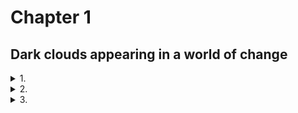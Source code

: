 # Chapter 1
## Dark clouds appearing in a world of change

<details>
	<summary>1.</summary>
	"Give my best regards to the Lord Raikage as well".
	The vast ocean was veiled in white mist. Not particularly good for visibility, but the women were accustomed to fog; they cloud see quite well, even in these conditions.
	Enclosed on all four sides by the ocean, The Land of Water, one of the lands known as the five great ninja nations, was also home to the village of Kirigakure. The days when Kirigakure was known as the Village of the Bloody Mist and the origin of Akatsuki were in the distant past. Yagura, the Fourth Mizukage, had dirtied his hands with all sorts of evil, but the genjutsu cast on him had been released by the late Ao's byakugan, and with Terumi Mei's assumption of the office of Fifth Mizukage, the situation in Kirigakure was steadily improving.
	And then, the Fourth Great Ninja War changed the world completely. The constantly quarrelling five great ninja lands had joined hands and come through the terrible battles together, becoming war comrades. Even after the Great War, they had worked together to overcome the difficulties that arose to sake the world. Many lives had been sacrificed in the war, and those who survived lived with great sadness, but the things gained were also great.
	"Please be thorough in your duties in the joint training between Kirigakure and Kumogakure!" Chojuro —carrying the large twinsword Hiramekarei that was proof that he was one of the Seven Ninja Swordsmen— called to the ninja preparing to sail away.
	The surf pounded against the port. A ship large enough to carry a hundred people was currently moored there, in this critical location for the Land of Water, surrounded by the sea as the country was.
	Some people has kicked up a fuss when the decision was made to train together with another village, but still the feeling of friendship was actually quite strong. The fact that they had exchanges like this with other lands was due in large part to Uzumaki Naruto and the many incredible things he had accomplished during the Fourth Great Ninja War. His hope was that ninja would come together to create a world without war.
	"These sorts of experiences will also be good for the future of Kirigakure", the Mizukage remarked to the squad leader in charge of the joint training group.
	"Yes, ma'am! We will be bold. Made for this mission, we will build a basis for friendship with other nations!" The squad leader responded sincerely to this hope of the Mizukage.
	But she reacted with a gasp. Old maid?!
	Utterly ignorant of the Mizukage's state of upset, Chojuro said to the squad leader, "The Lord Raikage is hard on both self and others at times. But he is a firm and brave man. He gives his all to everything he does. Also, this time of year, powerful typhoons often from around the islands neighboring the Land of Water, so please do not act rashly. Keep an eye out for them".
	"Ha ha! So now you worry about other people now, hm, Chojuro? Better off herding cats".
	Old maid, hard on both self and other at times... Trash her?!
	As Chojuro and the others chatted cheerfully, the look on the Mizukage's face grew grim, and an ominous aura rose up around her.
	Noticing her silence, Chojuro cocked his head curiously to one side and looked at her. "Lady Mizukage, is something the matter?".
	She exhaled a long breath and collected her scattered nerves.
	"I just remembered things with Ao... If he were here..."
	"Oh, Ao... I wish hr could see me now too". Chojuro had apparently taken her statement to mean she wanted to show off the now-grown Chojuro to Ao.
	Rather than correcting him, the Mizukage smiled and brought heir conversations together with a "Truly".
	"All right, then! We'll be off!" a ninja on the ship called, now that all members were aboard; the ship slowly left the port.
	"The five great nations hated each other so much, and now we can join hands like this", Chojuro murmured deeply moved, as they watched it sail off in mist of sea spray. "It'is simply incredible, isn't it?".
	"Yes, it really is". The Mizukage felt something more than this, than how Chojuro left the transformation of this changing world in his own way. She was one of the shinobi who has lived through the dark days of Kirigakure. She had fought, drenched in the blood of the others, in her own blood, for the sake of the village.
	Back then, if a ninja was determined to be a burden, they were simply thrown to the wolves. It had indeed been a time when everything was suspected, when they had lost sight of what they were living for, what they believed in, as if they has been in a thick fog. That environment had produced, among others, Momochi Zabuza, feared as a demon; Haku of the Yuki clan, toyed with by the sad destiny of kekkei genkai; and Hoshigaki Kisame, who bore the darkness of Kirigakure alone —so-called "evil" ninja. As a ninja from the same village, from the same era, however, the Mizukage secretly had complicated feelings about calling them evil.
	With the tensions among the five great nations easing, and thus, fewer and fewer battles, this world, formerly centered around fighting, was now changing from its foundations.
	Which meant that both ninja and average citizens also needed to change to adapt to these new times. But not everyone could accept this. There were inevitably going to be people who rejected and despised the idea of this change, who would try to destroy this new world.
	In her struggle to undo the negative inheritance left by the former Mizukage and Kirigakure's own history, the current Mizukage, Mei, was coming up against all kind of difficulties, so she knew. Change was no simple mater.
	The ship bound for the Land of Lightning had become a shadow in the distance in the blink of an eye. The Mizukage strained her eyes to follow the hazy ship disappearing into the white mist.

	"It got cloudy all of a sudden".
	The Kirigakure ninja keeping watch on the deck of the ship looked up at the sky. It had been a day since the ship set out from the port in the Land of Water toward the Land of Lightning. After they slipped through the white fog, they had been blessed with good weather, but abruptly, black clouds started gathering above them. The wind blew against her cheeks, and the calm face of the ocean began to change.
	"A storm might be coming". the watch ninja took a step to go and report to the people inside. But she felt eyes on her somehow. Unconsciously, she turned in that direction and saw a small boat in the ocean, in the breaks between the waves. "A fishing boat?".
	Aboard the vessel were several people dressed like fishermen in straw raincoats and woven 'amigasa' hats. But there were many islands of all sizes in this area, and more than a few of their residents made their living fishing. There was no need to be particularly concerned. Or so she thought, but the boat was gradually heading toward them.
	"Hey! You're going to hit us!" she called out a warning, but the boat didn't show any signs of stopping. "Hey!" The watch ninja learned over from the ship, grabbed her forehead protector with the Kirigakure crest on it, and held it up. Perhaps there came through in this a boast that they were ninja of Kirigakure, an unconscious arrogance that fishermen like them couldn't do anything about it.
	One of the people in the boat stood up. Woven hat deep over their eyes. Fingers grasping the edge, slowly lifting it. The hidden chin, the mouth, the nose were revealed, and then...
	The instant she saw the eyes, the watch ninja fell down.
	"H-hey! What's wrong?!" The eyes of the other ninja on deck grew wide at their comrade suddenly dropping to the deck after calling out a waring to the small boat ahead of them. But before any of them could race over to her side, they sensed an abnormal aura.
	"Wh-who's there?!" The mysterious person, face covered by the woven hat, landed soundlessly, alone, on the deck of the sip. From the way they carried themselves, there was no doubt they were a ninja.
	Hearing the commotion, the squad leader came running up.
	"Seize them!"
	The ninja Kirigakure began to weave signs to capture and eliminate the intruder. They were on the water; given the number of the Water Style users in Kirigakure, they should have had the upper hand.
	However, the intruder calmly lifted the edge of the hat again.
	"Wha—!!"
	Young ninja with promising futures, veteran shinobi who had lived through the time known as the Village of the Bloody Mist and survived the Fourth Great Ninja War, all of them crumpled on the spot, unable to do anything against this alone ninja opponent.

	"They're late".
	The ninja of Kumogakure grumbled, waiting in the drizzling rain to greet the ninja of Kirigakure at the port in the Land of Lighting. The scheduled arrival time was long past, and no message had come to say the ship would be late.
	"The Lord Raikage's going to lose it if they're too late".
	Their straightforward, short-tempered Raikage. If they kept him waiting too long, he would erupt in anger; he might very well bring the lightning of his name down on them.
	"Maybe the weather's not working with them. There's nowhere out on the ocean to get out of the rain, after all".
	"But they could at least send a messenger hawk from the ship, right? It'd make it easier for us to report to up high too, if they'd send a little note saying they're late".
	"That's true, but..."
	The wind brushed against the cheeks of the increasingly wetter Kumogakure ninja. After considering again the possibility that their arrival could be even further delayed, they decided to send a messenger to Kumogakure.
	"Hey, wait. Is that it there?".
	A ship has finally appeared on the horizon.
	"So they finally show up, huh?".
	The ship bore the mark of Kirigakure; it was clearly the one they were waiting for.
	"It's kind of really quiet, huh?".
	There was no one on the deck; they couldn't see any Kirigakure ninja. Perhaps they had gone into the cabin to avoid the rain.
	As the ship approached, the wind and rain grew more intense. Almost as if bringing something sinister.
	"Welcome to the Land of Lightning!" the Kumogakure representative called out, as the ship reached the shore.
	There was no response from inside. Thinking this suspicious, the Kumogakure ninja looked at each other.
	"Welcome!" she shouted again, her voice tense.
	Finally, someone appeared from within ship. A ninja wearing a woven hat. This ninja glanced down at the representative who had called out to welcome the ship.
	"...Oh..." The representative swayed, and then collapsed on the rain-slick port.
	"Wh-what's wrong?!". The Kumogakure ninja were bewildered by this sudden event.
	The ninja in the hat jumped down from the ship and tossed the hat away, revealing what had been hidden beneath it.
	"Th-those eyes?!"
	Crimson eyes glowing eerily in the rain. Not one of the Kumogakure ninja escaped being caught in their glaze.
	"Crap, ocular jutsu..."
	Merely upon seeing that red glow, the ninja of Kumogakure lost all their strength and fell to the ground.
	"That was wonderful". Red Eyes' comrades leaped down from the ship after watching the scene play out.
	"Put them in the ship", Red Eyes instructed, and the other ninja nodded.
	The Kirigakure ninja were already inside the ship, fat on their backs, not moving so much as a muscle.
	While the others hauled the Kumogakure shinobi up, Red Eyes picked up the woven hat and put it back on. The weather grew increasingly rough, and the black clouds, stirred up by the wind, twisted like a giant snake.
	"We got them all!" one ninja shouted, and Red Eyes leapt up back onto the ship.
	A bolt of lightning raced across a sky rumbling with thunder.
	"We'll dye it all red".
	I will nor allow this peace.
</details>

<details>
	<summary>2.</summary>
	The woods were thick. Ivy twined around fat trunks, down to the roots of mossy trees, erasing the border between tree and earth. This particular tree that stretched its branches to the heavens, seeking the light of the sun, was hundreds of years old. But beyond it were young buds not yet grown.
	Someone was looking down on it all. The left eye that barely peeked out from the hair hanging across his face was the supreme Rinnegan. At first glance, the right looked to be a normal eye, but it housed the Sharingan, the kekkei genkai of the Uchiha clan. The man's name was Uchiha Sasuke.
	At the top of the massive tree, Sasuke looked out at the view in all directions. He had made it through the Fourth Great Ninja War and come back a shinobi of Konoha once more.
	However, rather than saying in the village, he had set out on a journey.
	I want to know how this ninja world —how the world looks to me now.
	He had been traveling for several years, and had seen things he probably wouldn't have noticed when he was steeped in darkness. There had also been times when he looked back gently on the past he had tried to break free of. There were moments when he remembered his friends. He saw with his own eyes the scars of the war; he touched on people's sadness, and felt the futility of revenge.
	In the past, Sasuke had endured the pain and suffering of having his family and his clan taken from him with the powerful medicine of revenge. But in the depth of that darkness, he had become confused about what path to go down. He had lost sight of what was important. It had taken a very long time to be able to understand and accept that, but Sasuke truly felt it now.
	He felt the changes in the world as well. The five Kage had moved to make major wars disappear, and maintain peace and order. Once, the power of the ninja was used to protect their own countries, and to invade and attack other nations. Now, it was being made use of to develop equipment that did not require chakra to instantly transmit information, to maintain medical facilities, to actively communicate with other nations, and to enhance distribution systems, among other things. The world was stepping into a new age of growth.
	Which was exactly why he could not overlook one particular issue.
	Otsutsuki Kaguya.
	The woman who had taken in her mouth the fruit of the Divine Tree —said to be forbidden— gained chakra, and brought calm to a turbulent world. But she had been consumed by the immense power, and after a time when she ran wild, her own children, Hamura and Hagoromo, had sealed her away.
	The very Kaguya had come back to this world, and Sasuke had, along with this comrades in Team 7 and Uchiha Obito, sealed her away once more. Once the threat that had rocked the world had passed, people rejoiced, but something about it bothered Sasuke.
	Through Black Zetsu's secret maneuvering to bring her back, Kaguya has linked the people she cast Infinite Tsukiyomi on to the roots of the Divine Tree, transforming them over many years into her personal soldiers. The end result was the army of White Zetsu.
	Formerly known as the Rabbit Goddess, Kaguya changed somehow after she had freed the world from conflict, so the people connected to the Divine Tree also came after the peace she brought about. Why, in a world where fighting was supposed to have ended, was there a need to use the Infinite Tsukiyomi on people and turn them into soldiers? To play cruelly with those who had power, to control human being with fear; a number of reasons came to mind, but Sasuke could see no clear answer.
	He was chasing after the traces Kaguya had left behind to clear away his doubts, but his opponent was the progenitor of chakra. Sasuke might have had the Rinnegan, but picking up her trail was no easy feat.
	"Mm?" Sensing an aura, he looked toward the southwest.
	When he squinted, he could see something flying in his direction. At first glance, it was a small bird flapping its wings, but circulating in that bird was not blood, but ink and text brought o life by chakra.
	Sasuke quickly pulled out a scroll, and the bird flew toward it as if called. Konoha ninja Sai's Art of Cartoon Beast Mimicry.
	The figure of the bird disappeared, and in its place, text spread out on the open scroll.
	Thinking that he needed to have a more diverse view of the world in order to know Kaguya, Sasuke had recently deliberately begun communicating with Konoha more often, asking them to send him information on the state of the village and of the world.
	He turned his gaze to the words on the page, thinking it was one of those missives, but his brow furrowed at the content.
	"This..."
	It was a message from the current Hokage, Hatake Kakashi.
	Apparently, a large number of ninja from Kirigakure and Kumogakure has suddenly disappeared. There was no sign of a fight, and information was limited, so the Hokage was asking him to contact Konoha if he found anything suspicious that might have been related to the incident.
	"More than a hundred ninja suddenly vanish?"
	If a person was behind it, it was posible that they were a genjutsu user. In which case, it would be best for Sasuke, with his superior ocular jutsu, to respond. If he used the Sharingan, he might be able to see what other ninja couldn't.
	At the top of the tree he had climbed to check his direction, Sasuke looked around once more with those eyes. Several clouds of white smoke piffed up info the air beyond the forest he was perched in. Not from fires, though. It was steam. He was that close to Yugakure, a village where hot springs welled up out of the earth, often used as a hot-spring resort. It was in the Land of Steam, which was not far from the Land of Linghtning, and ships always departed from there to the Land of Water.
	"Maybe I'll head for the Land of Lightning, then". Given that he could reach it via a land route, Sasuke first set his sights on the Land of Lightning, and dropped back down into the forest.

	Until around the time the sun was setting, Sasuke charged forward silently, without resting, racing through a bamboo thicket. It was hard to jump through the supple, elastic bamboo the way he did with trees. As he moved across ground littered with bamboo leaves to quickly make his way out of the grove, Sasuke thought about the situation.
	He was still in the Land of Steam. He wanted to be in the neighboring Land of Frost by the time the date changed, and then in the Land of Lightning and the village of Kumogakure the following day.
	Abruptly, a small settlement came into his field of view. It was the sort of country village you'd see anywhere, but he unconsciously came to a stop.
	There was not a single light in the village.
	Although the sun had set, it was too early for everyone to have gone to sleep. And he had also just heard about the disappearance of a large number of ninja.
	Sasuke closed his eyes for a moment and focused his power in his right eye. When he opened his eyelids, the eye was dyed red, three 'tomoe' marks visible in it. Saringan.
	He looked at the village with that eye. There were indeed people inside the houses, which made ample use of the surrounding bamboo in their construction. But all of them were sill like they were holding their breath. Almost as though they were afraid of something.
	His curiosity piqued, Sasuke took a step toward the village.
	"So you show yourself! You fallen Dark Thundeeeeerrrr!"
	Someone leapt out with a great deal of force from beneath the bamboo leaves.
	Sasuke looked in that direction to find a balding old man, all skin and bones, charging at him, bamboo spear in hand. His movements were not quick, and he wasn't strong; he seemed to be a normal person with no connection with the ninja arts.
	Sasuke jumped backward and lightly dodged. But in the spot where he landed, he felt chakra behind him.
	"Water Release: Rain Barrage!" The high-pitched voice of a young girl rang out, and countless tiny pellets of water like the icing sugar on a sweet cake flew at him.
	Sasuke wove signs, took a breath, and brought a finger to his mouth. "Fire Style: Great Fireball Technique!"
	Fire Style was the specialty of the Uchihas. The flames he released enveloped the water pellets of his opponent, evaporating them instantly.
	"What?! Water Style can be done in by Fire Style?!" his opponent shouted, upon seeing her own technique disappear without ever touching Sasuke. He looked over and saw a short girl with a childish face standing there.
	"Chino, get back!" Now a brawny man appeard, as if to push the girl "Chino" back. Kunai at the ready, he tossed it at Sasuke, the tip aiming straight at his heart.
	It stabbed into the bamboo behind him. Rrrrrip! The oversized grass exploded backward.
	"Wind's changing nature hm?" Sasuke noted. The kunai, cloaked in wind chakra, had expanded the air inside the node of the bamboo and ruptured it.
	"Hey! You youngsters, what are  you at?! Hurry up and take him down!" the old man shouted.
	"Whaaaat?! No one told me he was this strong!" Chino frowned and stared at Sasuke. And then she gasped and pointed at his eye. "No! no way! Look, Nowaki! That eye... the Saringan!"
	A surprised look rose up on the face of the large man, who was apparently Nowaki. "Is that real?"
	You listen, you spineless brats! You're gonna be like that, then I'll do it! Dark Thunder, I'll get vengeance for my daughterr!" Clutching his bamboo lance, the old man charged once more.
	Sasuke didn't have a chance to even ask what was going on; in any case, he had no choice. "Hah!" He pushed out a hard breath, and took his sword in hand.
	"Diiiiiiiieeee!" The old man pushed the bamboo lance forward.
	Sasuke easily cut the end of it off. With incredible speed, he then sliced the lance into thin rounds up to the old man's hand, before bringing the tip of his sword up against the old ma's windpipe. Sasuke pressed the blade against his throat as if to make him keenly aware of the cold sensation of the sword.
	"Ee, eeep". The bamboo, chopped down to a single joint, fell from the old man's hand. Droplets of sweat popped up on his dry skin and fell to the ground.
	"Ah, ah w-wait, brother! Boss! Handsome! Manly! Don't kill the old man!" Panicked, Chino came at Sasuke as if to calm him.
	Not responding to this, Sasuke said to the old man, "You've got the worng idea".
	"Hah, hah..."
	"I don't know this Dark Thunder".
	"Eee, eee..." Sasuke's words didn't seem to make it into the old man's ears; he kept breathing sallowly, trembling with fear.
	They wouldn't get anywhere like this.
	Sasuke moved the blade of his sword the tinest bit away from the old man's throat. "I am not Dark Thunder".
	"What?"
	"That's the first time I've heard the name". Sasuke lowered his sword, and the old man crumpled to his knees on the spot.
	Meanwhile, Chino and Nowaki looked at each other.
	"Iou! He says it's a mistake!" Chino shouted.
	But the old man Iou's moaned, "Shut up! This isn't the time for that! My heart, ah! My heart huuuurts!" Released from the terror of death, Iou's body responded with intense heart palpitations. He pressed a hand to his chets, and desperately sucked in air.
	"Sorry. That was a terrible mistake for us to have made".
	Unlike Iou, Nowaki seemed sincerly apologetic.
	"Although I feel like we would have been the ones to be killed if the fighting continuaded, I am sorry", Chino added, clapping both hands together in a gesture of contrition. "C'mon, Iou!".
	You say sorry, too!
	Sill on the ground, Iou turned his face away. "Hmph! It's his fault for coming through Takeno at a time like this!" he cursed.
	"Oooh, damned old man!"
	"What did you say?!" Spurred on by Chino's words, Iou tried to stand up, but he quickly sat down hard again. Apparently, he had thrown his back out as well. He pounded the ground in vexation. "Ngh! And I thought for sure we'd settle things with the Dark Thunder gang today!".
	"Exactly what is this Dark Thunder gang?" Iou had said he was going to get revenge for his daughter. There was no doubt something was happening here.
	"Um, that story's a long one. ...Iou, let's go home for now. We have to explain things to the man here".
	Like a stubborn child, Iou turned his face away. Chino grumbled an exasperated "Come onnnnnn", and then signaled Nowaki with her eyes.
	"We're going back now, Iou". Nowaki hauled Iou up off the ground.
	"Hngh!" the old man cried.
	Nowaki started to walk toward the village, and Chino followed, hands clasped behind her head. Sasuke stared at their backs; Chino looked back to urge him on. "Hurry up!"
	"This looks like it's going to be a hassle", Sasuke murmured as he moved to follow the three. But then he sensed eyes on him and whirled around.
	Sasuke surveyed the scene, but there was only the bamboo forest spreading out before his eyes. It was quiet, no sign of any beast.
	"Brother what's the matter?" Chino called out, concerned.
	Sasuke looked the bamboo thicket over once more before following after her.

	They brought him to Iou's house. Apparently, Iou was the mayor of this Takeno, and his home was remarkably large. Inside were all kinds of items made of bamboo, from everyday accessories to children's toys.
	"So, like, Takeno apparently sells these bamboo crafts to make a living". Chino showed Sasuke the bamboo wicker baskets, skewers, and fishing rods, among other items off to one side.
	"Don't go touching things!" Iou snatched a skewer from her with a snarl, but Chino wasn't put off in the least; she picked up a bamboo dragonfly and set it flying through the room. Unfortunately, it looked like it was going to land on top of Sasuke's head, but he caught it before it did, and held it up in front of him.
	"I guess they sell all these in Yugakure. There's a lot of tourists there", Chino noted. "But the prices are too low, so they barely make anything off them".
	"Quiet, you!" Iou roared instantly.
	Yugakure was the rare ninja village that was also a tourist destination. And judging from the piled-up baskets and the large number of skewers in the work area, there seemed to indeed be a demand for the items, but life was apparently still hard in this village.
	"Actually, me and Nowaki performed in Yugakure a little earlier".
	"Performed?" Sasuke raised an eyebrow.
	"We're shinobi has-beens, traveling performers. We made some real coin in that onsen town. You can really clean up in entertainment there". Chino breathed out, and soap bubbles appeared, one after another. For a shinobi, it wasn't much of a trick, but it was probably well received by the average person.
	"So. We were heading off to a different area when we came through Takeno, okay? We stopped at the store for food, and this old man grabbed onto us. He begged us to help him get revenge, and then cried all over us".
	They were finally getting to the subject at hand. As if compelled by Chino's story, Iou shouted, "It's all because of Dark Thunder! They're a heartless, soulless, evil organization! They come after tiny villages and pillage them! They kill people for sport! A few months ago, they came after the village my daughter married into... and they killed everyone!".
	So that's why he was talking about revenge.
	Perhaps remembering his daughter, tears sprang up in Iou's eyes. "We weren't blessed with children, and then after we got old, finally, my sweet baby girl! She got married last spring. She was going to have a baby soon!".
	Seemingly unable to put his feelings into words any further, Iou gritted his teeth like he was trying to hold back his tears.
	"He said his daughter was killed and his wife took sick from the shock of it and died", Chino finished.
	Tragedy begets tragedy, and now all only Iou was left. It was a terrible situation —no wonder he had been driven to vengeance.
	Having silently listened thus far, Nowaki looked pityingly at Iou. "Apparently, the people of this area fear this Dark Thunder and live their lives in dread. Look at the windows".
	When Sasuke did as instructed, he saw that blackout curtains hung over the windows so that no light leaked out. The people in the other houses likely had the same setup.
	So that's why they had lain in wait, and tried to take down the Dark Thunder group.
	"Now, you! You're strong, right! Please! Help me!" Iou roughly wiped his eyes with the back of his hand as he asked Sasuke for his help, almost throwing himself forward.
	"What? Isn't that a bit too selfish?" Chino sounded exasperated.
	"Shut up!" Iou roared at her, and kept going without a pause. "I apologize for before!" He threw his head down in a deep bow, and then didn't move to bring it up again. Was he planning to keep bowing until Sasuke said yes?
	Unable to just stand by and watch, Nowaki lowered his voice and said, "I'm not with Iou or anything, but actually, the leader of this Dark Thunder group is apparently saying his master is Uchiha Sasuke. And he's broadcasting it to the world".
	"What did you say?" Sasuke unconsciously furrowed his brow at the sudden appearance of his own name in the conversation.
	"That's you, right? Uchiha Sasuke. I guess he really looks up to you or something".
	Unlike Iou, Chino and Nowaki had an understanding of ninja. And they were traveling performers. They would be privy to information as they journeyed around the world. It was precisely because of this that they had guessed who he was right away, once they saw his Sharingan.
	Sasuke had never heard of anyone calling themselves Dark Thunder. He was naturally annoyed at someone using his name however they pleased, but more than that, the fact that people out in the world doing evil were openly respectful of him shot a shadow of gloom into his heart. The shadow was dark and heavy.
	"That's that, then", Sasuke murmured, slowly. Now that his name had been brought into it, he couldn't say it had nothing to do with him.
	And it was a fact that the Dark thunder group was violent, with many victims, and this village was exposed to that terror.
	The disappearance of a large number of ninja concerned him too, but he couldn't exactly walk away from this village. The reason Sasuke was on this journey was also to atone to the world, after all.
	"Huh? You're gonna help?" Apparently, Chino didn't think Sasuke would help them. She looked at him with wide eyes. "I figured you'd say 'not my problem', or 'fix it yourselves', and then flip the table before taking off".
	First of all, he would never flip a table, but the old Sasuke probably would have indeed said that. To begin with, the old him would have quickly passed through this village, and headed straight for the Land of Lightning.
	"So you'll do it! You are the man I thought you were!" Iou raised his head, and a broad grin spread across his face. The change in his attitude was whiplash inducing.
	Seeing Iou like this brought another person to mind. Tazuna, the bridge-builder from the Land of Waves. Tazuna had struggled against various obstacles to build his bridge, and he had the same audacity and quick-changing attitude. Maybe it was a special characteristic of this generation.
	But the paths the two men had gone down were exactly opposite. Even after his loved one had been killed, Tazuna risked his life to fight for the future of the land, while Iou was spurred by hatred to see the power of vengeance.
	"At any rate, that's enough for today, right? It doesn't seem like the Dark Thunder Group is gonna show. Let us rest". Chino made a show of yawning hugely.
	"I s'pose. There's rooms here. Use 'em if you want. ...And if they do come, I'm really counting on you", Iou said, as if to drive the point home. His eyes showed that he was certain that this village was going to be attacked. And deeper in those eyes was a darkness that sought punishment for Dark Thunder for killing his daughter.
	Even if Sasuke helped to resolve this incident, he had no intention of lending a hand to revenge. Although Iou likely wouldn't accept that. Instead of answering the old man, Sasuke went into the room he had been given.

	"Huh? Say that one more tiiiime".
	A small village nestle in the mountains. But there were no longer any villagers in it. Destroyed houses, people cruelly forced to breathe their last. Only the beasts that caught the scent of blood were lively.
	Inside a ruined house, the man sitting on the table and tossing a ball at the wall turned up the corners of his mouth at his subordinate's words. Bluish-purple hair tied back loosely, pale lips. Only his eyes glittered and shone.
	"Yes sir! Not long after the sun had set, when we went to scout out Takeno, there was a man using the Sharingan! Lord Karyu, it was most likely Uchiha Sasuke!".
	The ball hit the wall and bounced off the blood-soaked floor next to a corpse, and then returned to the man's —to Karyu's— hand.
	"Uchiha Sasuke. The sole survivor of the proud Uchiha clan. So he's in Takeno..." Karyu chuckled softly and jumped down from the table before throwing the ball up against the wall once more.
	Thuk! There was a loud explosion, and the subordinate involuntarily plugged his ears and closed his eyes. When he opened them again, there was a large hole in the wall, and Karyu had stepped through it and gone outside.
	Looking up at the moon hidden among the clouds, Karyu stretched out his hands. "My heart's teacher, the man who showed the world the wonder of kekkei genkai, Uchiha Sasuke... that I would get the chance to kill him!" A look of delight came across his face, and he shouted to his subordinates on standby, "All of you, get to work! Just the right time for Takeno... smash it all to pieces!"
</details>

<details>
	<summary>3.</summary>
	The massive A-un gates connecting the village with the outside world were closed now, as if to escape the darkness of night; the enormous rock wall with the faces of the six generations of Hokage carved into it was quietly illuminated by the light of the moon spilling through the clouds.
	Ancient even among the ninja villages, the Land of Fire's Konohagakure. This village, which had once taken catastrophic damage from Akatsuki's Pain, now shone even more brightly than it had in the past, and the population, which dropped during the Fourth Great Ninja War, was gradually recovering.
	Everything appeared to be going well, but every era inevitably had its trials.
	"Hmm. This is actually a tough one"
	The Hokage's office.
	Looking over the letters that had arrived from Kirigakure and Kumogakure, the sixth Hokage, Kakashi, sighed. The missing shinobi were master hands. And with the ninja of Kirigakure, a hundred shinobi had disappeared all at once, together with a ship.
	According to Kumogakure, someone who had seen the Kirigakure ship in the ocean near the port in the Land of Lightning. In which case, it was possible that the ship had docked at one point at the port of the Land of Lightning. So maybe the Kumogakure ninja had gotten on the ship and gone somewhere with them?
	But it was not going to be helpful if they had actually fled across the ocean. They wouldn't leave any footprints or scent; in the wide ocean, even the ninja dogs Kakashi could summon, all them excellent trackers, would have a hard time finding the missing ninja. Kirigakure and Kumogakure were no doubt both at a loss for what to do.
	If this were the past, the details of this incident would have stopped at the borders, but the letters seeking information had been sent to Konohagakure, Iwagakure, and Sunagakure —ninja villajes of the five great lands— and now the information seemed to be spreading even further. Although this was another village's problem, it was not a stranger's problem.
	When the information arrived, Kakashi conveyed it inmmediately to the ninja of Konoha. And to Sasuke, who was traveling the world. Kakashi suspected that genjutsu was involved.
	Although neither Kumogakure nor Kirigakure had any specific theories, they likely thought the same thing. And it had to be an unknown genjutsu. That was the only conclusion he could come to when he thought about the fact that so many ninja had been unable to grapple with it. Sasuke probably thought the same thing after reading Kakashi's letter.
	Sasuke had left on his journey for information and atonement, saying something bothered him. Unlike the ninja in the village, he had some room to maneuver. And more than anything else, he had the Sharingan and the Rinnegan. Things other ninja couldn't know might be seen with his eyes.
	"Sixth".
	He heard a knock on the door of his office. Identifying the voice as that of Shizune, former Hokage Tsunade's student, he called out, "Yes, come in". She was kind enough to be his assistant as well.
	The door was slightly ajar; Shizune poked her face through with a concerned expresion. "Excuse me —Sai says he has a report", she informed him.
	He had asked Sai to get in touch with Sasuke. So it was probably a report that his message had reached him.
	Shizune looked worried, but Kakashi said, "Sure, show him in".
	"All right, then". Shizune opened the door, and looked over her shoulder. "Excuse me".
	"Hello!" Sai walked in with his usual somehow smarmy smile on his face. Behind him was Haruno Sakura, looking apologetic. A question mark popped up in Kakashi's mind.
	Behind Sakura, one more person came into the room. "Hey!" Master Kakashi!" Playing the fool with an unboundedly cheerful smile was the man who had saved the world in the last Great War, Uzumaki Naruto.
	Sai was one thing. Why were Naruto and Sakura here?
	"Of course it would be you, too".
	Naruto clasped his hands behind his head and cackled. "Sai said he was coming to see you, so I just tagged along".
	Without the slightest compunction.
	"You too, Sakura?"
	"I was looking something up with Shizune".
	So when Sai and Naruto asked Shizune for a meeting with the Hokage, they had noticed Sakura there and invited her along, then.
	"Anyway. How about I her your report, Sai?"
	"Right. My messenger safely reached Sasuke the other day".
	"The Cartoon Beast bird flew off to the northeast, hm? In which case, judging from the number of days, he's around Yugakure or Shimogakure, maybe?"
	Hearing this, Sakura let out a sigh of relief. Sasuke was still alive somewhere. She felt easier, just knowing that.
	"So like, Master Kakashi, any progress in the disappearances?" Naruto unclasped the hands behind his head and looked at the letter in Kakashi's hands. He was clever times.
	"Apparently, there's no evidence or anything".
	"Sixth, something's bothering us about this incident", Shizune said.
	Sakura nodded and stepped forward. "It seems that we're seeing ninja missing from Konoha, as well".
	"What?" Kakashi started to rise from his seated posture.
	"It's not on the same large scale as in Kirigakure or Kumogakure, but there were several cases about three months ago. There might also be others that just weren't made public".
	Even now, they had many dangerous missions, and sometimes, ninja did go missing. And because they had more frequent contact that before with other regions, there were more people coming and going. So this wasn't a special, rare ocurrence —but something bothered Kakashi about it, too.
	"Why were you looking into something like that, Sakura?"
	Sakura was very busy as a medical ninja, and the fact that she was looking into something of this nature was a little unexpected. At his question, her gaze froze slightly.
	"A regular at Ino's family's shop went on a trip and disappeared. Ino said he wasn't the sort of person of suddenly vaninsh, and when I heard about this case, I immediately remembered him".
	Yamanaka Ino was a female ninja, Sakura's rival and best friend. Her family ran a flower shop, where Ino also worked from time to time. The sight of Ino worried about a regular customer had probably stuck in Sakura's mind.
	"I thought I'd tell you once I learned more details".
	Given that this was Sakura, there was no doubt she had been planning on telling him once she had looked into the enough to be sure.
	"Oh, thanks. I'll keep an eye on it too".
	Although the person on top was thought to have all the information, he actually did't. For better or for worse, people sifted through information, deciding what was and wasn't worth telling the Hokage, so a lot of information never reached his ears. Which was why it was vital for him to hear the opinions of people he knew like this.
	Good thing Sakura's story got to me at the right time, Kakashi thought as he turned his gaze to Naruto, who had brought Sakura in to begin with. It was at that moment...
	"Sixth! There's an invader in the village!" A ninja from the barrier team appeared suddenly in the Hokage's office. Tension ran through the room.
	"Did they touch the barrier?"
	A spherical barrier had been set up around the village of Konohagakure, from the ground up into the sky. After the attack by Akatsuki, they had put up an even more powerful barrier.
	"They...they're already inside the barrier, all the way to A-un gate..."
	"What?!"
	"The ninja of the barrier team are currently on their wa—"
	The end of the word didn't make it out.
	Boom! They heard a sound like an explosion from somewhere. Kakashi and the others opened the windows of his office and looked outside.
	"Master Kakashi, flames..." A fire had broken out in the direction Sakura was pointing, near the A-un gates, perhaps an effect of the explosion.
	"Master Kakashi! We'll go to check it out right now!" Naruto said.
	Sai swiftly opened up a scroll hanging at his hip and sent his brush racing across it. The ink drew out a large bird with its wings spread. "Ninjutsu! Art of Cartoon Beast Mimicry!"
	The bird flew up from the scroll as if being born and spread its large wings outside the window. Flapping them, the bird first allowed Sai to leap on; then, Naruto and Sakura followed suit.
	"Do it", Kakashi said, tersely.
	Naruto nodded, and the three flew of in the direction of the flames licking up into the air.
	"Sixth, I'll go give the order for firefighting activities!"
	Shizune said, and Kakashi nodded in he direction before giving the order to gather information in all areas. He glanced at the letters from Kirigakure and Kumogakure laying on his desk.
	"What exactly is going on here...?"

	On the back of the enormous Cartoon Beast bird Sai had drawn, Naruto and the others hurried in the direction of the gates and the nearby fire. But when they were halfway there, Sai scrape against the roofs of buildings.
	"Sai, what's gong on ?!" Naruto shouted in surprise, when he spotted a three-person cell ahead of them racing along the rooftops toward A-un gate. "Oh! Shikamaru?!"
	Sakura leaned forward and looked down. "Ino and Choji too! Sai, I can't believe you noticed them!"
	The group of Ino-Shika-Cho had also apparently heard Naruto and Sakura.
	"You guys're heading for A-un gate, too?" Shikamaru shouted, looking back.
	"Get on!" Sai called out.
	The three jumped up onto the enormous bird, and although the bird staggered and nearly crashed into a building the instant Choji was on board, Sai managed to get them flying high again immediately.
	Naruto and the others looked once more at the three new arrivals. Shikamaru, Ino and Choji were childhood friends, and they had previously joined together in a three-person cell under Sarutobi Asuma. However, now they each had their own positions, and didn't often work as a team anymore.
	"Ino and her mother asked us to, so we've been chasing after traces of the regular customer from the flower shop", Shikamaru explained, reminding Naruto of Sakura's investigation and what she had reported to Kakashi.
	"You find any clues?" he asked.
	"We found the inn that was probably the last place he stayed", Shikamaru replied. "The mistress there there said he was on his way back to Konoha after a hot-spring treatment".
	That meant that this customer hadn't planned to disappear.
	"So then something happened on his way home", Naruto remarked.
	Ino nooded firmly. "He—his name's Tadaichi, by the way. He lost his wife young. He's the sort of person who'd buy flowers at our shop and offer them to his wife whenever he had the time.
	He used to be active in the Anbu, but now he's fairly well on in years. He retired as a ninja this year, and when he came and said goodbye, he told us he was going to go around to the places where he spent time with his wife". He'd been a regular customer since Ino was a little, so she was fond of him, unsurprisingly.
	"Look. There's the whole thing with Kiri and Kumo right now right? We're worried he got dragged into all that", Akimichi Choji interjected. "They're also investigating in Kumogakure, but it was raining at the time, so the scent got washed away.
	It's hard to find traces of him". Choji was in contact with Karui, a female ninja in Kumogakure, so he could get independent information.
	"At any rate, before all of that, we need to do something about this situation", Shikamaru said, putting a stop to that conversation. He looked toward A-un gate. Within the gates, which were locked at night, flames licked up into the air inside of Konohagakure.
	"Shikamaru, we were just at Master Kakashi's, and apparently, there's an intruder in the village", Sakura told him.
	"Ninja from the barrier team are supposedly already on their way there".
	"So then if we can spot the barrier team, we'll know the enemy?" Shikamaru said, and Naruto leaned far forward, straining his eyes.
	"Over there!" Naruto's gaze was resting on the barrier team.
	They appeared to be fighting enemy ninja.
	Shikamaru spotted them at the same time. He furrowed his brow. "What? They're totally on the defensive?"
	Just as he noted, the ninja of the barrier team were retreating, almost as though they were trying to avoid actually fighting.
	Some were already injured, lying on the road.
	"Huh?!" Ino suddenly cried out.
	"What's wrong, Ino?" Sakura asked, but Ino didn't respond, instead moving to jump off by herself.
	"Ino, that's dangerous". Sai grabbed her arm to stop her.
	Ino's eyes were still on the enemy attacking the barrier team. "It can't be..."
	"What's wrong, Ino?" Choji asked, seeing all the blood drain from her face.
	Her lips trembled. "Tadaichi". She forced the name out.
	"Huh?"
	"It's Tadaichi"
	A shock ran through the group. The man Ino called Tadaichi was clad in travel gear, and the look on his face was blank, like it had been scraped off.
	"You're sure, Ino?" Shikamaru asked.
	"I'm totally sure! But he's not the kind of person to turn on Konoha! Why..."
	"So then..." Shikamaru looked down on Tadaichi, "Is there a possibility he's under a genjutsu...maybe?"
	This time, Sakura gasped. She looked at the faces of the other enemies. "It might be exactly that, Shikamaru".
	"What do you mean?"
	The information she had just been reading on the missing people came back to life in her mind. "It's the people who went missing"
	"What?!"
	"They're Konoha ninja! They might all be!"
	Shikamaru clicked his tongue and looked at the ninja of the barrier team. "So that's why they've been forced into a defensive battle!"
	Someone on the barrier team had likely realized that the enemy warriors were Konoha ninja. But if it was genjutsu, then there was a chance they could be brought back to their senses with a counter-genjutsu. The barrier team was no doubt fighting with that very idea in mind. The attacks they threw at Tadaichi were too weak to kill.
	"Wait, that", Naruto said. "What's that about?"
	They felt a wave of pressure, like something swelling up and coming toward them.
	Injured by the barrier team's attack, Tadaichi fell to the ground, and his body began shaking.
	"Ah! This is bad!" Naruto immediately leapt off the bird.
	Shadow Clones! As he wove the signs in midair, his shadow clones landed next to the various members of the barrier team.
	"Naruto?!"
	"We're flying!" Without giving them a chance to say anything, Naruto lifted up the ninja of the barrier team, and all departed from the place at the same time.
	When he looked back, Tadaichi was slowly getting to his feet. Despite the fact that he was injured, his face was still expressionless. The blood spilling out of his wounds frothed and bubbled. And that wasn't all. Lumps popped up all over his body, almost as if there were another living creature inside him, crawling around.
	"We gotta get further back!" Naruto got more distance from Tadaichi before putting the barrier ninja down in what was probably a safe place, and then starting to run back to Tadaichi to try and help him.
	But the lumps seething through Tadaichi's body swelled and grew larger, and his skin, unable to contain the growth, split.
	And then—
	Boom!! He exploded violently like he was bursting open. The houses closest to him were unable to hold up against the impact of the explosion and were destroyed. Fortunately, Naruto's shadow clones had gone to check on and bring out the people in the buildings nearby, so there was no human damage, but new flames rose up into the sky.
	"Are you okay, Naruto?!" Sakura cried, as Sai's Cartoon Mimicry bird landed and they all raced over to Naruto's side.
	"Tadaichi..." Ino stared dumbfounded at the scene, bits of flesh flung everywhere. Sakura placed a concerned hand on her back. "I'm okay". She pulled herself together, and immediately ran over to the injured members of the barrier team with Sakura.
	However, the threat had not ended.
	"Hey, don't they seem kinda weird?" Shikamaru's face hardened as he stared at the ninja of Konoha, likely under someone's control. Until moments ago, they had been baring their teeth at the members of the barrier team, but now they suddenly turned their backs to them and started running. The Konoha ninja then spread out their hands on the wall that surrounded Konohagakure, and clung to it.
	Naruto gasped. "No way! Them, too?!" He stared hard at their bodies. They were all injured somewhere —probably injuries from the explosion of Tadaichi. Blood oozed out of their wounds, and just like before, it was frothing. A chill ran up Naruto's spine, "Shikamaru! They're all gonna explode!"
	"What!?! If we have several explosions like that one at the same time, this whole area could be sent flying!"
	There were nine Konoha ninja left. Their bodies began to transform and swell up, as if things inside were pushing outward.
	Shikamaru clicked his tongue. "Can you make some wings with Art of Expansion?!" he yelled at Choji.
	"G-got it!" Choji opened a bag of chips he had hidden on him, and shoved them all into his mouth. As he hurriedly chewed them up, he concentrated his power in his body. "Aaaaaaaah!"
	The secret technique of the Akimichi clan. In the blink of an eye, Choji's body became enormous, and butterfly wings sprouted on his back. This technique used a vast amount of chakra. Choji's cheeks, usually swollen, were carved out in sharp relief.
	"How long 'till they explode, Naruto?!"
	"Maybe ten seconds!"
	Nine, eight, seven—
	"Got it! Everyone, behind Choji! Hold onto something solid!"
	Six, five, four—
	"Choji, now! Flap those wings with everything you've got!"
	"Aaah!" Having quickly grasped Shikamaru's intention, Choji braced himself and flapped the massive, chakra-made butterfly wings. He sent all of his own chakra out on the wind they created.
	Three, two, one—
	Booom! The noise of the explosion. And again and again. A series of these, and the bodies clinging to the wall were ripped apart all at once.
	Shikamaru checked the front, and then yelled, "Here it comes!"
	When the shock wave came toward the village of Konoha, it collided with the wind radiating outward from Choji's massive body. The wind hit the shock wave, and the two fought.
	"I got your back!!" Naruto shouted. "Here we go, Kurama!"
	Right!
	To reinforce Choji's wind, Naruto called up the nine-tailed Kurama, once a source of hatred, now his partner. Power raced through his body, generating a Wind Release: Ransengan that he sent flying toward the shock wave. This new wind pushed back the shock wave to protect the village.
	"All right. Nice!"
	After wrestling with Choji's wind, the shock wave was bounced back beyond the village with the added force of Naruto's Wind Release: Ransengan. The trees of the forest just outside the gates were whipped around by the combination of wind and shock wave and flattened.
	"Hah, hah...Did that. Do. The trick?" Choji released his jutsu, breathing hard.
	Part of the wall enclosing Konoha was destroyed, but there appeared to be no damage to the village. The flames rising up inside the village had also been blown out.
	Shikamaru patted Choji's shoulder. "Nice work".
	Sakura raced over to the broken wall, but her shoulders dropped with regret. The bodies had been turned into hunks of flesh beyond repair. Ino also bit hr lip.
	"At any rate, we gotta report to the Hokage. Sai, sorry, can you take us with your Cartoon Mimicry?"
	Shikamaru quickly gave instructions. Naruto also moved to follow Shikamaru.
	"Naruto!"
	Just as Sai pulled our his brush, they heard someone suddenly call out Naruto's name. They looked in that direction and saw a man with wide-framed sunglasses and spiky black hair swept up and back running over to the scene.
	"Huh? Who're you again?" The man looked familiar, but his name wouldn't come out.
	"Yamashiro Aoba!"
	"Yamashiro Aoba?"
	"We went to Turtle Island in Kumogakure together!"
	"Ohh! Yeah, right! Huh? What? You going to Turtle island again?"
	"Not that! I'm a messenger from the Hokage!" Aoba shouted out the main point, sensing a danger that the conversation would continue to go in this strange circle.
	"From Master Kakashi? What's he say?"
	"Earlier, intruders were detected by the barrier. They number thirty".
	"What?!" they all cried out in surprise. Thirty —three times the attack just now.
	"Does that mean new intruders?" Sakura asked. "They were detected this time?"
	"Yes". Aoba nodded. "They're heading this way now".
	Naruto felt eyes on him from the woods on the other side of the destroyed wall. "There!"
	From the dark woods, first, a lone man. He was followed by one more, and then another.
	"That may be..." Sakura murmured, a bewildered look on her face.
	They were wearing ninja uniforms. But they were a mix of Kirigakure and Kumogakure uniforms. The marks of those two villages were also carved into their forehead protectors.
	"This looks like it's gonna be a drag", quick-thinking Shikamaru grumbled. "Naruto, you guys were with the Sixth —Master Kakashi, right? You heard that someone had invaded the village, and you came running to the scene. From all this so far, I'm guessing that the barrier team didn't notice the first intruders until they were in the village".
	"Y-yeah".
	Shikamaru talked as though he had actually been there himself. "Although they were being controlled by someone, Tadaichi and the others were Konoha ninja. That's why they were able to slip through the barrier without being noticed. They were probably just a teaser, at best".
	The army corps of mind-controlled ninja was slowly approaching. Dull eyes that gave no impression of will. This was the main force.
	"On top of that, there's a good chance that these guys here now are the missing ninja from Kiri and Kumo. Honestly, it's just one thing after another". Shikamaru scratched his head.
	"Shikamaru —the trigger that makes them explode is probably getting hurt. Their wounds emit a strange chakra and starts the transformation of their bodies". Just like Naruto had noticed their wounds, Sakura had also apparently picked out the trigger for the explosions.
	"In which case, we can't be careless with them". A serious look rose up on Shikamaru's face as he stared at the approaching ninja.
	And this situation was not just happening in Konoha.

	"Why would the ninja from the alliance training corps be here?"
	Unlike Konoha, where few of its own ninja had shown up, Kirigakure had had several dozen of their own thrown at them right from the start, and these ninja had made it into the interior of the village. Fighting to defend Kiri's key facilities, Chojuro gritted his teeth at the smoke rising up in every direction.
	"Chojuro, the evacuation of the elderly and the children is complete", The Mizukage appeared before him to report the end of the evacuation. "I'm going". She started to run off to the central area of the battle. "Tell them to follow me. I have a duty to protect the people of the village. That...means them too". She looked at the smoke wafting up in tufts, unlike the fog that always hung over the village. These mind-controlled people were also ninja of Kirigakure.
	"I'll protect you, Lady Mizukage —the village of Kirigakure...absolutely!"
	"Mm, I'm counting on you".

	"Boss! Please leave this to us! Sorry!"
	"Ngh!"
	Similarly, the ninja of Kumogakure also stared at their completely changed comrades. The Raikage was itching to join in the fight, but Darui, the Raikage's right hand, saw that there was a risk of causing more damage if he did, so he was holding the village chief back.
	"Shouldn't we be calling Killer B?!" Omoi brought up his mentor Killer B, imagining the worst-case scenario.
	"There'll be too much chaos!" all the ninja arround him shouted.
	"C, haven't you detected the true identity of the enemy yet?!" Darui turned his gaze on the sensor ninja C.
	C frowned and shook his head from side to side.

	Their opponents were ninja under a genjutsu. And if you hurt them, they exploded. They had no will of their own. What on earth were they supposed to do?
	"Naruto!"
	A new voice rang out. He turned around and saw a woman running toward him, long hair swinging.
	"Hinata?!"
	"After you noticed Tadaichi's explosion and jumped back, I called her through Ino", Shikamaru said to the stunned Naruto.
	Born into the main family of the Hyuga clan, Hinata was the possessor of the byakugan. She had a wide field of vision and the ability to see through things, among others.
	"Hinata, it seems like everyone's under a genjutsu. Is there someone controlling them somewhere?"
	"Understood. I'll look. "Hinata —now also Naruto's wife— focused her power in her eyes. The blood vessels popped up one after another and then her eyes opened.
	Byakugan!
	She examined the area with the visual power to see through everything. She stretched her mind out into the woods and the surrounding buildings, not letting a single thing get away from her.
	"So?"
	"It seems like there's no one".
	"What? There's no one?!" Sakura shouted in surprise. "Then how were they being controlled?"
	"But there's foreign chakra running through the bodies of those people".
	"What d'you mean, Hinata?"
	Hinata's byakugan had seen it, foreign chakra running through every inch of their bodies. Such a slight aura that it couldn't be seen without the byakugan. It was possible that this was what was controlling them.
	"So then, we just have to take out that chakra!" If they just got rid of the source, the problem would be resolved. That's what Naruto thought, but Hinata's face remained clouded.
	"That chakra...it's moving around like part of the body. It might have fused within their bodies".
	And on top of that, they would have to get rid of the chakra without causing external injuries.
	"So we're not going to be able to just tear it out". Shikamaru sighed. "How about we start with capturing them without actually hurting them?"
	Ino furrowed her brow. "But, Shikamaru, it's going to he tough to capture that many people without hurting them. And they're sticking together like dumplings".
	Just as Ino noted, the ninja approaching Konoha were moving in a tight group. If one of them got injured and exploded, it would set off the others, and they would all go up in flames.
	"Ah!" Naruto jerked his head up. The eyes of the entire group turned toward him. "I just got a great idea!"
	"I see. It's simple, but it'll probably work". Shikamaru grinned after hearing Naruto out.
	Naruto grinned back and then looked at Hinata. "It works for you too, right, Hinata?"
	Hinata nodded firmly. "Yeah".
	"So then, let's do this!" Naruto took the lead. He kicked at the ground and started running. As he ran, he activated his Shadow Clone technique and moved forward in a V with his real self at the apex. The mind-controlled caught sight of him and recognized him as an enemy.
	In that instant, the Narutos ran off in all directions like baby spiders.
	"Hey! Over here!"
	"No, no! Over here!"
	"I'm here! Come on! See!"
	He was deliberately provoking them. It wasn't clear whether it worked or not, but the ninja scattered and began to chase after Naruto's clones. He opened up the distance between the enemies.
	"Okay. Here we go!" Shikamaru turned his eyes on one of the mind-controlled ninja who was far enough out that there wouldn't likely be other damage whatever happened, brought his hands together, and wove signs.
	Shadow Possession!
	His shadow, lit up by the gentle light of the moon, stretched out toward his opponent.
	"Okay!" His shadow connected with his opponent's, and the man suddenly stopped on the spot. Shikamaru spread his legs slightly and dropped his arms to his sides, and his opponent did the same thing. "Hinata!"
	"Yes!" With the byakugan, Hinata looked at the man's pressure points. The one she was aimaing for was a quick cut-off pressure point. She stretched out an index finger. She absolutely could not miss. She imagined the movements of Hyuga Neji, the greatest genius since the start of the Hyuga clan.
	"Hah!" Her finger shot out in alignment with her breathing and dug into the man's body. After the span of a breath, the strength slipped out of him. She had stabbed the cutoff pressure point correctly.
	Shikamaru released his Shadow Possession and the man's body listed to one side.
	"You did it" Having led the man away, Naruto's shadow clone now held him up as he looked at Hinata.
	"With the pressure point activated, he shouldn't, able to move for a day". Just as Hinata noted, the man was limp in Naruto's arms.
	If they used this method, they could completely stop their enemies. But it required a great deal of concentration, thus placing a serious burden on Hinata.
	"You okay, Hinata?" Naruto asked, with concern.
	"I'm okay", she replied. "We’ve fighting together".
	Naruto nodded sharply.
	As if this was his signal, Shikamaru said, "Okay then, let's take them all down". This time, Shikamaru's shadow reached out to all the mind-controlled ninja.
	A simple task repeated. But thanks to this, all the ninja were safely secured, and now lay quietly on the ground. It seemed that the issue was resolved, but the faces of Naruto and his friends were still dark.
	"It won't work". Trying to release the genjutsu, Sakura attempted a counter-genjutsu, but there was no change in the foreign chakra racing through their bodies. "After a while, the effect of the pressure point's going to end. If this looks like it’s going to drag on, we'll have to hit the cutoff pressure point again, before they regain consciousness".
	"Dang, so we can't take our eyes off them. It would be great if they at least knew what was going on", Shikamaru remarked.
	Aoba, who had come with a message from Kakashi, reached out his hands. "Maybe I’ll just try". He was going to look into their memories.
	"Will you be okay?" Naruto asked.
	Aoba glanced at him. "I'm not as good as Inoichi, but I'll give it a try".
	Inoichi was Ino's father. He gave up his life in the Fourth Great Ninja War. His sensing had been excellent even among the Yamanaka clan, and he had been active in the role of connecting ninja.
	Aoba placed his left hand on the forehead of a Kirigakure ninja, and his right hand on his own forehead. "Okay, I'm going in". He linked his opponent's consciousness with his own and flew into the world of memory.
	Normally, Aoba would be able to see into his opponent’s brain like this. "Ngh! This—!" But the instant he went into the other mind, he field of view was dyed completely red. Narrowing his eyes, he saw a red sea spreading out at his feet. The lapping ripples reacted to the intruder, and turned into enormous waves.
	"Damn. A genjutsu trap?! I've never seen this kind of offensive genjutsu trap before". He immediately tried to run away, but the waves swept his body away, and pulled him into a vortex of thought.
	"Hey, Sakura, doesn't he seem kinda weird?" Naruto asked, sensing a turbulent aura as he watched over Aoba. Aoba's mouth was half open and he swayed back and forth, as if rocked by waves.
	"There was a genjutsu trap in his mind!" Sakura shouted.
	"That's bad, isn't it?!" Ino's face stiffened, but she quickly brought her fingertips together as if she had resolved herself, and set her sights on Aoba.
	Mind Transmission Jutsu!
	The secret Mind Transmission technique of the Yamanaka clan. Ino entered Aoba’s consciousness, and her body slumped over. Reacting instantly, Shikamaru held her up with his Shadow Possession.
	"Are you okay, Ino?!" Sakura's eyes shot back and forth between Ino and Aoba.
	The contest was an instant, but for Ino and Aoba, it must have been much longer.
	"Haah!" Aoba took a deep breath and dropped to his knees.
	"Sorry. Thanks". Perhaps he had exerted himself too much mentally; Aoba put both hands on the ground and breathed deeply, his shoulders heaving. 
	"We sorted it out". Ino’s face was pale after releasing the Mind Transmission jutsu.
	"Ino!"
	"You know that time when I went into you, and there was another you getting in my way? Aoba fought like that". Ino smiled at Sakura, her face drained of all blood. But that was as far as her show of courage went.
	"Ino!"
	Having lost a great deal of chakra, Ino passed out. Aoba also collapsed.
	"Sai! Take Ino and Aoba to the hospital! I’ll take a look at them!" Sakura shouted. She had been trained in the medical ninja arts directly under the former Hokage, Tsunade, and she sent chakra into Ino and Aoba.
	Sai quickly set his brush moving.
	In the midst of all this, paying no mind to the commotion, the sun began to climb into the eastern sky. Under its light, sweat spilled down Naruto’s cheeks.
	Naruto had secretly picked up on it. The bottomless hatred planted inside of them.
</details>

